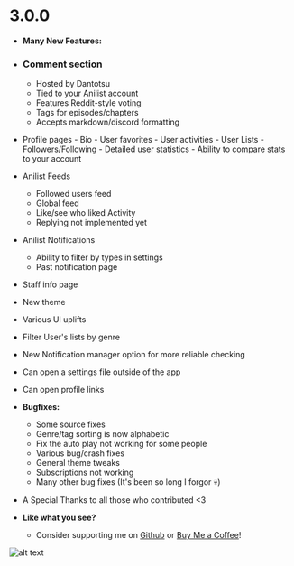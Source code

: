 # 3.0.0

-  **Many New Features:**
  - ### Comment section
    - Hosted by Dantotsu
    - Tied to your Anilist account
    - Features Reddit-style voting
    - Tags for episodes/chapters
    - Accepts markdown/discord formatting

  -  Profile pages
    - Bio
    - User favorites
    - User activities
    - User Lists
    - Followers/Following
    - Detailed user statistics
    - Ability to compare stats to your account

  -  Anilist Feeds
     - Followed users feed
     - Global feed
     - Like/see who liked Activity
     - Replying not implemented yet 
 
  -  Anilist Notifications
     - Ability to filter by types in settings
     - Past notification page
   
  - Staff info page
  - New theme
  - Various UI uplifts
  - Filter User's lists by genre
  - New Notification manager option for more reliable checking
  - Can open a settings file outside of the app
  - Can open profile links

- **Bugfixes:**
  - Some source fixes
  - Genre/tag sorting is now alphabetic
  - Fix the auto play not working for some people
  - Various bug/crash fixes
  - General theme tweaks
  - Subscriptions not working
  - Many other bug fixes (It's been so long I forgor 💀)
  
 -  A Special Thanks to all those who contributed <3

- **Like what you see?**
  - Consider supporting me on [Github](https://github.com/sponsors/rebelonion) or [Buy Me a Coffee](https://www.buymeacoffee.com/rebelonion)!
  
![alt text](https://media1.tenor.com/m/P7hCyZlzDH4AAAAC/wink-anime.gif)
